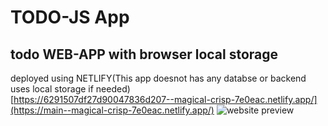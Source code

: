 # TODO-JS App
## todo WEB-APP with browser local storage
deployed using NETLIFY(This app doesnot has any databse or backend uses local storage if needed) \
[https://6291507df27d90047836d207--magical-crisp-7e0eac.netlify.app/](https://main--magical-crisp-7e0eac.netlify.app/)
![website preview]([[http://url/to/img.png](https://ibb.co/HDxFTdr](https://i.ibb.co/ynYfFS8/Screenshot-6.png)))
